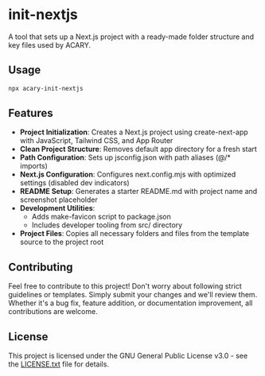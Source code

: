 # init-nextjs

A tool that sets up a Next.js project with a ready-made folder structure and key files used by ACARY.

## Usage

```bash
npx acary-init-nextjs
```

## Features

- **Project Initialization**: Creates a Next.js project using create-next-app with JavaScript, Tailwind CSS, and App Router
- **Clean Project Structure**: Removes default app directory for a fresh start
- **Path Configuration**: Sets up jsconfig.json with path aliases (@/* imports)
- **Next.js Configuration**: Configures next.config.mjs with optimized settings (disabled dev indicators)
- **README Setup**: Generates a starter README.md with project name and screenshot placeholder
- **Development Utilities**: 
  - Adds make-favicon script to package.json
  - Includes developer tooling from src/ directory
- **Project Files**: Copies all necessary folders and files from the template source to the project root

## Contributing

Feel free to contribute to this project! Don't worry about following strict guidelines or templates. Simply submit your changes and we'll review them. Whether it's a bug fix, feature addition, or documentation improvement, all contributions are welcome.

## License

This project is licensed under the GNU General Public License v3.0 - see the [LICENSE.txt](LICENSE.txt) file for details.